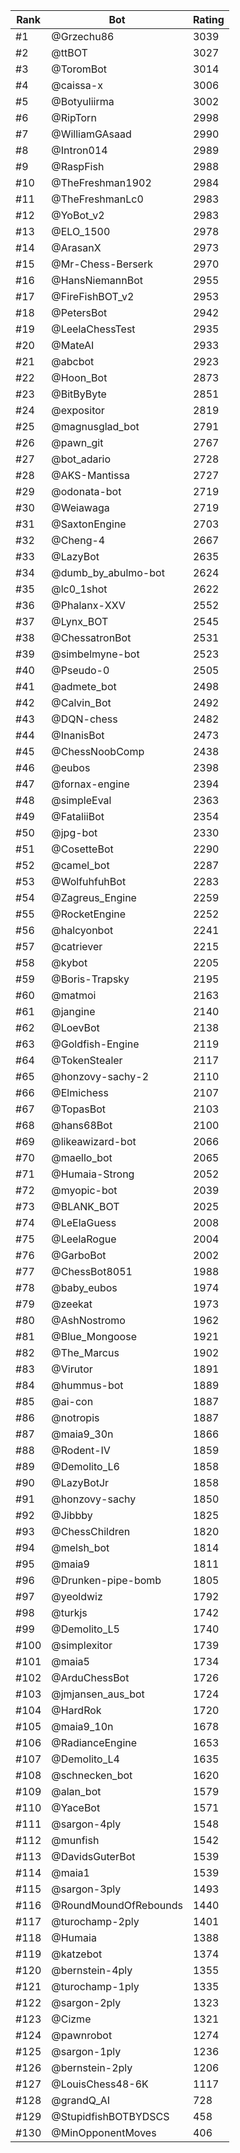 Rank|Bot|Rating
---|---|---
#1|@Grzechu86|3039
#2|@ttBOT|3027
#3|@ToromBot|3014
#4|@caissa-x|3006
#5|@Botyuliirma|3002
#6|@RipTorn|2998
#7|@WilliamGAsaad|2990
#8|@Intron014|2989
#9|@RaspFish|2988
#10|@TheFreshman1902|2984
#11|@TheFreshmanLc0|2983
#12|@YoBot_v2|2983
#13|@ELO_1500|2978
#14|@ArasanX|2973
#15|@Mr-Chess-Berserk|2970
#16|@HansNiemannBot|2955
#17|@FireFishBOT_v2|2953
#18|@PetersBot|2942
#19|@LeelaChessTest|2935
#20|@MateAI|2933
#21|@abcbot|2923
#22|@Hoon_Bot|2873
#23|@BitByByte|2851
#24|@expositor|2819
#25|@magnusglad_bot|2791
#26|@pawn_git|2767
#27|@bot_adario|2728
#28|@AKS-Mantissa|2727
#29|@odonata-bot|2719
#30|@Weiawaga|2719
#31|@SaxtonEngine|2703
#32|@Cheng-4|2667
#33|@LazyBot|2635
#34|@dumb_by_abulmo-bot|2624
#35|@lc0_1shot|2622
#36|@Phalanx-XXV|2552
#37|@Lynx_BOT|2545
#38|@ChessatronBot|2531
#39|@simbelmyne-bot|2523
#40|@Pseudo-0|2505
#41|@admete_bot|2498
#42|@Calvin_Bot|2492
#43|@DQN-chess|2482
#44|@InanisBot|2473
#45|@ChessNoobComp|2438
#46|@eubos|2398
#47|@fornax-engine|2394
#48|@simpleEval|2363
#49|@FataliiBot|2354
#50|@jpg-bot|2330
#51|@CosetteBot|2290
#52|@camel_bot|2287
#53|@WolfuhfuhBot|2283
#54|@Zagreus_Engine|2259
#55|@RocketEngine|2252
#56|@halcyonbot|2241
#57|@catriever|2215
#58|@kybot|2205
#59|@Boris-Trapsky|2195
#60|@matmoi|2163
#61|@jangine|2140
#62|@LoevBot|2138
#63|@Goldfish-Engine|2119
#64|@TokenStealer|2117
#65|@honzovy-sachy-2|2110
#66|@Elmichess|2107
#67|@TopasBot|2103
#68|@hans68Bot|2100
#69|@likeawizard-bot|2066
#70|@maello_bot|2065
#71|@Humaia-Strong|2052
#72|@myopic-bot|2039
#73|@BLANK_BOT|2025
#74|@LeElaGuess|2008
#75|@LeelaRogue|2004
#76|@GarboBot|2002
#77|@ChessBot8051|1988
#78|@baby_eubos|1974
#79|@zeekat|1973
#80|@AshNostromo|1962
#81|@Blue_Mongoose|1921
#82|@The_Marcus|1902
#83|@Virutor|1891
#84|@hummus-bot|1889
#85|@ai-con|1887
#86|@notropis|1887
#87|@maia9_30n|1866
#88|@Rodent-IV|1859
#89|@Demolito_L6|1858
#90|@LazyBotJr|1858
#91|@honzovy-sachy|1850
#92|@Jibbby|1825
#93|@ChessChildren|1820
#94|@melsh_bot|1814
#95|@maia9|1811
#96|@Drunken-pipe-bomb|1805
#97|@yeoldwiz|1792
#98|@turkjs|1742
#99|@Demolito_L5|1740
#100|@simplexitor|1739
#101|@maia5|1734
#102|@ArduChessBot|1726
#103|@jmjansen_aus_bot|1724
#104|@HardRok|1720
#105|@maia9_10n|1678
#106|@RadianceEngine|1653
#107|@Demolito_L4|1635
#108|@schnecken_bot|1620
#109|@alan_bot|1579
#110|@YaceBot|1571
#111|@sargon-4ply|1548
#112|@munfish|1542
#113|@DavidsGuterBot|1539
#114|@maia1|1539
#115|@sargon-3ply|1493
#116|@RoundMoundOfRebounds|1440
#117|@turochamp-2ply|1401
#118|@Humaia|1388
#119|@katzebot|1374
#120|@bernstein-4ply|1355
#121|@turochamp-1ply|1335
#122|@sargon-2ply|1323
#123|@Cizme|1321
#124|@pawnrobot|1274
#125|@sargon-1ply|1236
#126|@bernstein-2ply|1206
#127|@LouisChess48-6K|1117
#128|@grandQ_AI|728
#129|@StupidfishBOTBYDSCS|458
#130|@MinOpponentMoves|406
